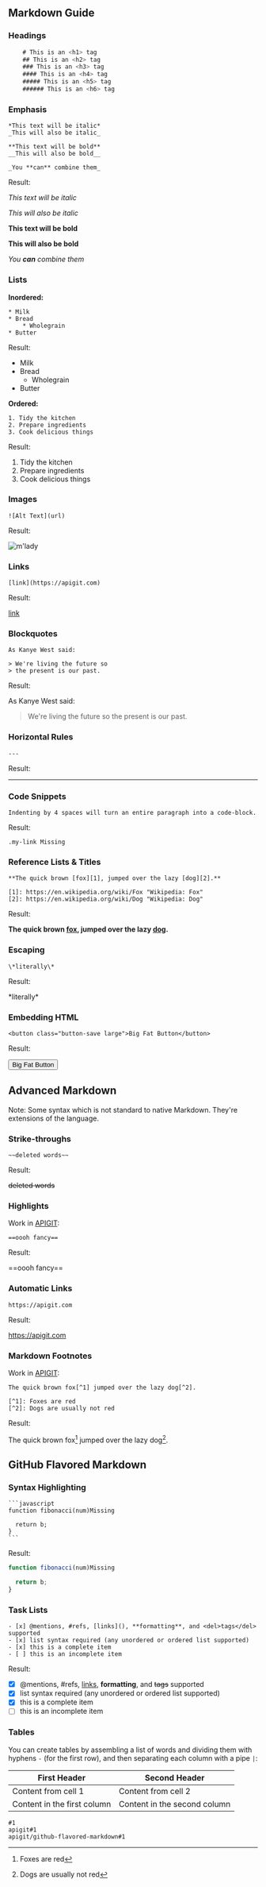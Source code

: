 ## Markdown Guide

### Headings
```javascript
    # This is an <h1> tag
    ## This is an <h2> tag
    ### This is an <h3> tag
    #### This is an <h4> tag
    ##### This is an <h5> tag
    ###### This is an <h6> tag
```
### Emphasis

    *This text will be italic*
    _This will also be italic_
    
    **This text will be bold**
    __This will also be bold__
    
    _You **can** combine them_
    
Result:

*This text will be italic*

_This will also be italic_

**This text will be bold**

__This will also be bold__

_You **can** combine them_

### Lists

**Inordered:**

    * Milk
    * Bread
        * Wholegrain
    * Butter

Result:

* Milk
* Bread
    * Wholegrain
* Butter

**Ordered:**

    1. Tidy the kitchen  
    2. Prepare ingredients  
    3. Cook delicious things

Result:

1. Tidy the kitchen  
2. Prepare ingredients  
3. Cook delicious things

### Images

    ![Alt Text](url)

Result:

![m'lady](http://i.imgur.com/v8IVDka.jpg)

### Links

    [link](https://apigit.com)
    
Result:

[link](https://apigit.com)

### Blockquotes

    As Kanye West said:

    > We're living the future so
    > the present is our past.

Result:

As Kanye West said:
> We're living the future so
> the present is our past.

### Horizontal Rules

    ---

Result:

---

### Code Snippets

    Indenting by 4 spaces will turn an entire paragraph into a code-block.

Result:

    .my-link Missing

### Reference Lists & Titles

    **The quick brown [fox][1], jumped over the lazy [dog][2].**

    [1]: https://en.wikipedia.org/wiki/Fox "Wikipedia: Fox"
    [2]: https://en.wikipedia.org/wiki/Dog "Wikipedia: Dog"

Result:

**The quick brown [fox][1], jumped over the lazy [dog][2].**

[1]: https://en.wikipedia.org/wiki/Fox "Wikipedia: Fox"
[2]: https://en.wikipedia.org/wiki/Dog "Wikipedia: Dog"

### Escaping

    \*literally\*

Result:

\*literally\*

### Embedding HTML

    <button class="button-save large">Big Fat Button</button>

Result:

<button class="button-save large">Big Fat Button</button>

## Advanced Markdown

Note: Some syntax which is not standard to native Markdown. They're extensions of the language.

### Strike-throughs

    ~~deleted words~~

Result:

~~deleted words~~

### Highlights

Work in [APIGIT](https://apigit.com/):

    ==oooh fancy==

Result:

==oooh fancy==

### Automatic Links

    https://apigit.com

Result:

https://apigit.com

### Markdown Footnotes

Work in [APIGIT](https://apigit.com/):

    The quick brown fox[^1] jumped over the lazy dog[^2].

    [^1]: Foxes are red
    [^2]: Dogs are usually not red

Result:

The quick brown fox[^1] jumped over the lazy dog[^2].

[^1]: Foxes are red
[^2]: Dogs are usually not red

## GitHub Flavored Markdown

### Syntax Highlighting

    ```javascript
    function fibonacci(num)Missing
    
      return b;
    }
    ```

Result:

```javascript
function fibonacci(num)Missing

  return b;
}
```

### Task Lists

    - [x] @mentions, #refs, [links](), **formatting**, and <del>tags</del> supported
    - [x] list syntax required (any unordered or ordered list supported)
    - [x] this is a complete item
    - [ ] this is an incomplete item

Result:

- [x] @mentions, #refs, [links](), **formatting**, and <del>tags</del> supported
- [x] list syntax required (any unordered or ordered list supported)
- [x] this is a complete item
- [ ] this is an incomplete item

### Tables

You can create tables by assembling a list of words and dividing them with hyphens `-` (for the first row), and then separating each column with a pipe `|`:

First Header | Second Header
------------ | -------------
Content from cell 1 | Content from cell 2
Content in the first column | Content in the second column

    #1
    apigit#1
    apigit/github-flavored-markdown#1
    


